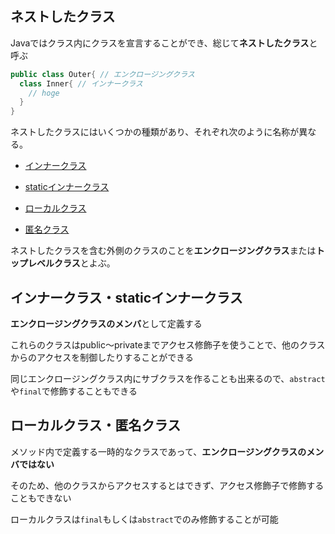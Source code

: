 ## ネストしたクラス

Javaではクラス内にクラスを宣言することができ、総じて**ネストしたクラス**と呼ぶ

```Java
public class Outer{ // エンクロージングクラス
  class Inner{ // インナークラス
    // hoge
  }
}
```

ネストしたクラスにはいくつかの種類があり、それぞれ次のように名称が異なる。

- [インナークラス](インナークラス.md)

- [staticインナークラス](staticインナークラス.md)

- [ローカルクラス](ローカルクラス.md)

- [匿名クラス](匿名クラス.md)

ネストしたクラスを含む外側のクラスのことを**エンクロージングクラス**または**トップレベルクラス**とよぶ。

## インナークラス・staticインナークラス

**エンクロージングクラスのメンバ**として定義する

これらのクラスはpublic～privateまでアクセス修飾子を使うことで、他のクラスからのアクセスを制御したりすることができる

同じエンクロージングクラス内にサブクラスを作ることも出来るので、`abstract`や`final`で修飾することもできる

## ローカルクラス・匿名クラス

メソッド内で定義する一時的なクラスであって、**エンクロージングクラスのメンバではない**

そのため、他のクラスからアクセスするとはできず、アクセス修飾子で修飾することもできない

ローカルクラスは`final`もしくは`abstract`でのみ修飾することが可能

